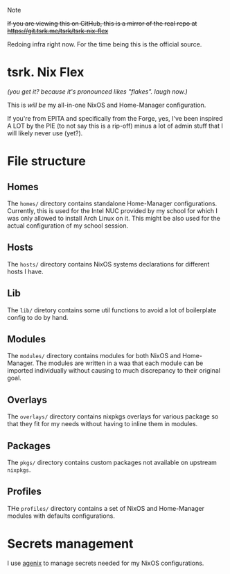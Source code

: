 > [!NOTE]
> ~~If you are viewing this on GitHub, this is a mirror of the real repo at
> https://git.tsrk.me/tsrk/tsrk-nix-flex~~
>
> Redoing infra right now. For the time being this is the official source.

# tsrk. Nix Flex

*(you get it? because it's pronounced likes "flakes". laugh now.)*

This is *will be* my all-in-one NixOS and Home-Manager configuration.

If you're from EPITA and specifically from the Forge, yes, I've been inspired
A LOT by the PIE (to not say this is a rip-off) minus a lot of admin stuff that
I will likely never use (yet?).

# File structure

## Homes

The `homes/` directory contains standalone Home-Manager configurations.
Currently, this is used for the Intel NUC provided by my school for which I was
only allowed to install Arch Linux on it.
This might be also used for the actual configuration of my school session.

## Hosts

The `hosts/` directory contains NixOS systems declarations for different hosts
I have.

## Lib

The `lib/` diretory contains some util functions to avoid a lot of boilerplate
config to do by hand.

## Modules

The `modules/` directory contains modules for both NixOS and Home-Manager. The
modules are written in a waa that each module can be imported individually
without causing to much discrepancy to their original goal.

## Overlays

The `overlays/` directory contains nixpkgs overlays for various package so that
they fit for my needs without having to inline them in modules.

## Packages

The `pkgs/` directory contains custom packages not available on upstream
`nixpkgs`.

## Profiles

THe `profiles/` directory contains a set of NixOS and Home-Manager modules with
defaults configurations.

# Secrets management

I use [agenix](https://github.com/ryantm/agenix) to manage secrets needed for
my NixOS configurations.
